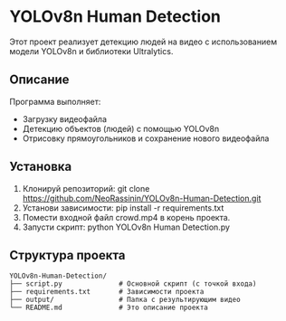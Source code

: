 # YOLOv8n Human Detection

Этот проект реализует детекцию людей на видео с использованием модели YOLOv8n и библиотеки Ultralytics.

## Описание

Программа выполняет:
- Загрузку видеофайла
- Детекцию объектов (людей) с помощью YOLOv8n
- Отрисовку прямоугольников и сохранение нового видеофайла

## Установка

1. Клонируй репозиторий:
git clone https://github.com/NeoRassinin/YOLOv8n-Human-Detection.git
2. Установи зависимости:
pip install -r requirements.txt
3. Помести входной файл crowd.mp4 в корень проекта.
4. Запусти скрипт: python YOLOv8n Human Detection.py


## Структура проекта
```plaintext
YOLOv8n-Human-Detection/
├── script.py              # Основной скрипт (с точкой входа)
├── requirements.txt       # Зависимости проекта
├── output/                # Папка с результирующим видео
└── README.md              # Это описание проекта

